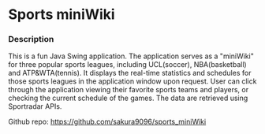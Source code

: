 # Sports miniWiki

### Description

This is a fun Java Swing application. The application serves as a "miniWiki" for three popular sports leagues, including UCL(soccer), NBA(basketball) and ATP&WTA(tennis). It displays the real-time statistics and schedules for those sports leagues in the application window upon request. User can click through the application viewing their favorite sports teams and players, or checking the current schedule of the games. The data are retrieved using Sportradar APIs.

Github repo: https://github.com/sakura9096/sports_miniWiki
